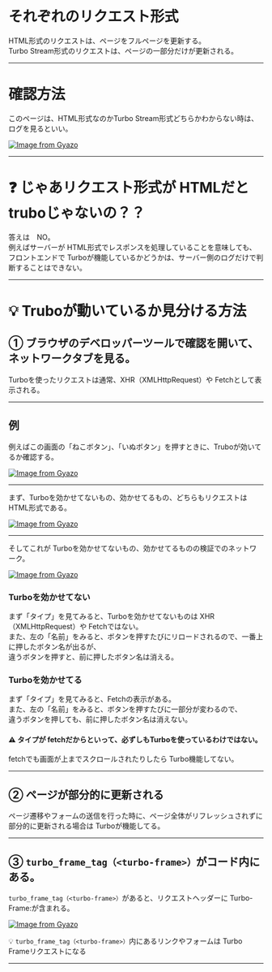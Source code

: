 # それぞれのリクエスト形式
HTML形式のリクエストは、ページをフルページを更新する。  
Turbo Stream形式のリクエストは、ページの一部分だけが更新される。
***

# 確認方法
このページは、HTML形式なのかTurbo Stream形式どちらかわからない時は、ログを見るといい。

[![Image from Gyazo](https://i.gyazo.com/164edc0f2290db283828bf679dd9e394.png)](https://gyazo.com/164edc0f2290db283828bf679dd9e394)
***

# ❓ じゃあリクエスト形式が HTMLだと truboじゃないの？？
答えは　NO。  
例えばサーバーが HTML形式でレスポンスを処理していることを意味しても、  
フロントエンドで Turboが機能しているかどうかは、サーバー側のログだけで判断することはできない。
***

# 💡 Truboが動いているか見分ける方法 
## ① ブラウザのデベロッパーツールで確認を開いて、ネットワークタブを見る。  
Turboを使ったリクエストは通常、XHR（XMLHttpRequest）や Fetchとして表示される。
***

## 例
例えばこの画面の「ねこボタン」、「いぬボタン」を押すときに、Truboが効いてるか確認する。

[![Image from Gyazo](https://i.gyazo.com/6cc664e3e5a54319a1804605066dc213.png)](https://gyazo.com/6cc664e3e5a54319a1804605066dc213)
***

まず、Turboを効かせてないもの、効かせてるもの、どちらもリクエストは HTML形式である。

[![Image from Gyazo](https://i.gyazo.com/919a9ed9af0b3b28c001524fba972de9.png)](https://gyazo.com/919a9ed9af0b3b28c001524fba972de9)
***

そしてこれが Turboを効かせてないもの、効かせてるものの検証でのネットワーク。

[![Image from Gyazo](https://i.gyazo.com/0c24071450a1c825c3aca6afa771e347.png)](https://gyazo.com/0c24071450a1c825c3aca6afa771e347)

### Turboを効かせてない
まず「タイプ」を見てみると、Turboを効かせてないものは XHR（XMLHttpRequest）や Fetchではない。  
また、左の「名前」をみると、ボタンを押すたびにリロードされるので、一番上に押したボタン名が出るが、  
違うボタンを押すと、前に押したボタン名は消える。

### Turboを効かせてる
まず「タイプ」を見てみると、Fetchの表示がある。  
また、左の「名前」をみると、ボタンを押すたびに一部分が変わるので、  
違うボタンを押しても、前に押したボタン名は消えない。

#### ⚠️ タイプが fetchだからといって、必ずしもTurboを使っているわけではない。    
fetchでも画面が上までスクロールされたりしたら Turbo機能してない。
***

## ② ページが部分的に更新される
ページ遷移やフォームの送信を行った時に、ページ全体がリフレッシュされずに部分的に更新される場合は Turboが機能してる。
***

## ③ `turbo_frame_tag（<turbo-frame>）`がコード内にある。
`turbo_frame_tag（<turbo-frame>）`があると、リクエストヘッダーに Turbo-Frame:が含まれる。

[![Image from Gyazo](https://i.gyazo.com/98f5f61490cb540bbe28bea58ff56248.png)](https://gyazo.com/98f5f61490cb540bbe28bea58ff56248)

💡 `turbo_frame_tag（<turbo-frame>）`内にあるリンクやフォームは Turbo Frameリクエストになる
***
